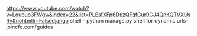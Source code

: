 https://www.youtube.com/watch?v=Loupuo3FWgw&index=22&list=PLEsfXFp6DpzQFqfCur9CJ4QnKQTVXUsRy&nohtml5=Falsedjango shell - python manage.py shell
for dynamic urls-joincfe.com/guides
